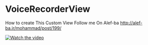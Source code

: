 # VoiceRecorderView
How to create This Custom View
Follow me On Alef-ba
http://alef-ba.ir/mohammad/post/199/

[![Watch the video](http://alef-ba.ir/uploads/picture/ios/Screen%20Shot%201397-10-25%20at%2017.57.33.png)](https://www.aparat.com/v/1tG7J)
